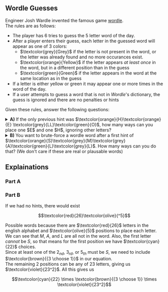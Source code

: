 ## Wordle Guesses
Engineer Josh Wardle invented the famous game [wordle](https://www.nytimes.com/games/wordle/index.html).  
The rules are as follows:  
  * The player has $6$ tries to guess the $5$ letter word of the day.
  * After a player enters their guess, each letter in the guessed word will appear as one of $3$ colors:
      * $\textcolor{grey}{Grey}$ if the letter is not present in the word, or the letter was already found and no more occurances exist.
      * $\textcolor{orange}{Yellow}$ if the letter appears *at least once* in the word, but in a different position than in the guess
      * $\textcolor{green}{Green}$ if the letter appears in the word at the same location as in the guess
  * If a letter is either yellow or green it may appear one or more times in the word of the day.
  * If a user attempts to guess a word that is not in *Wordle*'s dictionary, the guess is ignored and there are no penalties or hints
    
Given these rules, answer the following questions:
  <details><summary><b>A) </b>If the only previous hint was $\textcolor{orange}{H}\textcolor{orange}{E} \textcolor{grey}{LL}\textcolor{green}{O}$, how many ways can you place one $E$ and one $H$, ignoring other letters?</summary></details>
  <details><summary><b>B) </b>You want to brute-force a wordle word after a first hint of $\textcolor{orange}{S}\textcolor{grey}{M}\textcolor{grey}{A}\textcolor{green}{L}\textcolor{grey}{L}$.  How many ways can you do that? (We don't care if these are real or plausable words)</summary></details>

## Explainations
### Part A

### Part B
If we had no hints, there would exist
```math
\textcolor{red}{26}\textcolor{olive}{^5}
```
Possible words because there are $\textcolor{red}{26}$ letters in the english alphabet and $\textcolor{olive}{5}$ positions to place each letter.  
We can see that $M$, $A$, and $L$ are all not in the word.  Also, the first letter *cannot* be $S$, so that means for the first position we have $\textcolor{cyan}{22}$ choices.  
Since at least one of the $2_{nd}$, $3_{rd}$, or $5_{th}$ must be $S$, we need to include $\textcolor{brown}{{3 \choose 1}}$ in our equation.  
The remaining $2$ positions can be any of $23$ letters, giving us $\textcolor{violet}{23^2}$.
All this gives us
```math
\textcolor{cyan}{22} \times \textcolor{brown}{{3 \choose 1}} \times \textcolor{violet}{23^2}
```



  
